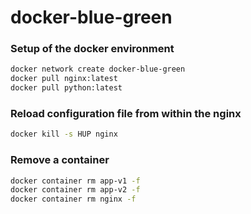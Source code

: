 # docker-blue-green

### Setup of the docker environment

```bash
docker network create docker-blue-green
docker pull nginx:latest
docker pull python:latest
```

### Reload configuration file from within the nginx

```bash
docker kill -s HUP nginx
```

### Remove a container

```bash
docker container rm app-v1 -f
docker container rm app-v2 -f
docker container rm nginx -f
```